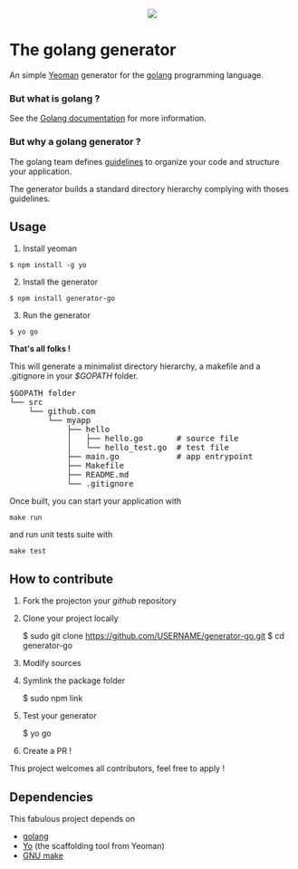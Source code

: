 <p align="center" style="margin-bottom: 20px">
<img src="https://golang.org/doc/gopher/frontpage.png"/>
</p>

# The golang generator

An simple [Yeoman](http://yeoman.io) generator for the [golang](http://golang.org/) programming language.

### But what is golang ?

See the [Golang documentation](https://golang.org/doc/) for more information.

### But why a golang generator ?

The golang team defines [guidelines](https://blog.golang.org/organizing-go-code) to organize your code and structure your application.

The generator builds a standard directory hierarchy complying with thoses guidelines.

## Usage


1. Install yeoman

```
$ npm install -g yo
```

2. Install the generator

```
$ npm install generator-go
```

3. Run the generator

```
$ yo go
```

**That's all folks !**


This will generate a minimalist directory hierarchy, a makefile and a .gitignore in your *$GOPATH* folder.

<pre>
$GOPATH folder
└── src
    └── github.com
        └── myapp
            ├── hello
            │   ├── hello.go       # source file
            │   └── hello_test.go  # test file
            ├── main.go            # app entrypoint
            ├── Makefile
            ├── README.md
            └── .gitignore
</pre>

Once built, you can start your application with

```
make run
```

and run unit tests suite with

```
make test
```


## How to contribute


1. Fork the projecton your *github* repository

2. Clone your project locally

    $ sudo git clone https://github.com/USERNAME/generator-go.git
    $ cd generator-go

3. Modify sources

4. Symlink the package folder

   $ sudo npm link

5. Test your generator

    $ yo go

6. Create a PR !

This project welcomes all contributors, feel free to apply !

## Dependencies

This fabulous project depends on

* [golang](http://golang.org/)
* [Yo](https://github.com/yeoman/yo) (the scaffolding tool from Yeoman)
* [GNU make](https://www.gnu.org/software/make/manual/make.html)
